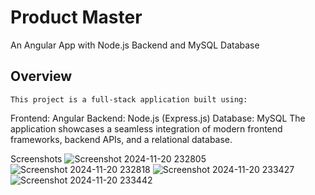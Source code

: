 
# Product Master

An Angular App with Node.js Backend and MySQL Database


## Overview

    This project is a full-stack application built using:

Frontend: Angular
Backend: Node.js (Express.js)
Database: MySQL
The application showcases a seamless integration of modern frontend frameworks, backend APIs, and a relational database.



Screenshots
![Screenshot 2024-11-20 232805](https://github.com/user-attachments/assets/4f4eec1b-6d72-4de2-9d14-199ae7407251)
![Screenshot 2024-11-20 232818](https://github.com/user-attachments/assets/bfe12601-2228-4a86-96f3-898e46a4170d)
![Screenshot 2024-11-20 233427](https://github.com/user-attachments/assets/9ab44a3d-865a-4efe-90e6-e9adb0a6c4ad)
![Screenshot 2024-11-20 233442](https://github.com/user-attachments/assets/50940f23-74de-4232-a472-03dc47cc369f)
